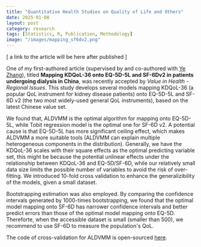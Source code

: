 ```yaml
---
title: "Quantitative Health Studies on Quality of Life and Others"
date: 2025-01-08
layout: post
category: research
tags: [Statistics, R, Publication, Methodology]
image: "/images/mapping_sf6dv2.png"
---
```


\[ a link to the article will be here after published \]

One of my first-authored article (supervised by and co-authored with [Ye Zhang](https://www.researchgate.net/profile/Ye-Zhang-58)), titled **Mapping KDQoL-36 onto EQ-5D-5L and SF-6Dv2 in patients undergoing dialysis in China**, was recently accepted by *Value in Health - Regional Issues*. This study develops several models mapping KDQoL-36 (a popular QoL instrument for kidney disease patients) onto EQ-5D-5L and SF-6D v2 (the two most widely-used general QoL instruments), based on the latest Chinese value set. 

We found that, ALDVMM is the optimal algorithm for mapping onto EQ-5D-5L, while Tobit regression model is the optimal one for SF-6D v2. A potential cause is that EQ-5D-5L has more significant ceiling effect, which makes ALDVMM a more suitable tools (ALDVMM can explain multiple heterogeneous components in the distribution). Generally, we have the KDQoL-36 scales with their square effects as the optimal predicting variable set, this might be because the potential unlinear effects under the relationship between KDQoL-36 and EQ-5D/SF-6D, while our relatively small data size limits the possible number of variables to avoid the risk of over-fitting. We introduced 10-fold cross validation to enhance the generalizibility of the models, given a small dataset.

Bootstrapping estimation was also employed. By comparing the confidence intervals generated by 1000-times bootstrapping, we found that the optimal model mapping onto SF-6D has narrower confidence intervals and better predict errors than those of the optimal model mapping onto EQ-5D. Thereforte, when the accessible dataset is small (smaller than 500), we recommend to use SF-6D to measure the population's QoL.


The code of cross-validation for ALDVMM is open-sourced [here](https://github.com/MoonEater0912/ALDVMM_Cross_Validation).